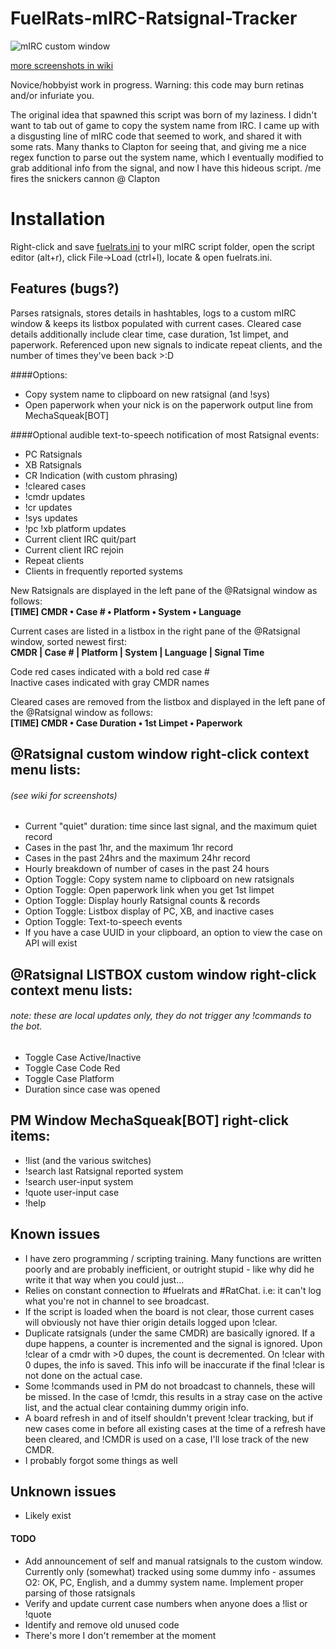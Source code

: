 # FuelRats-mIRC-Ratsignal-Tracker
![mIRC custom window](http://i.imgur.com/CIdh8cE.png)

[more screenshots in wiki](https://github.com/MDB4/mIRC-Ratsignal-Tracker/wiki)

Novice/hobbyist work in progress. Warning: this code may burn retinas and/or infuriate you.

The original idea that spawned this script was born of my laziness. I didn't want to tab out of game to copy the system name from IRC. I came up with a disgusting line of mIRC code that seemed to work, and shared it with some rats.
Many thanks to Clapton for seeing that, and giving me a nice regex function to parse out the system name, which I eventually modified to grab additional info from the signal, and now I have this hideous script. /me fires the snickers cannon @ Clapton

# Installation
Right-click and save [fuelrats.ini](https://raw.githubusercontent.com/MDB4/mIRC-Ratsignal-Tracker/master/fuelrats.ini) to your mIRC script folder, open the script editor (alt+r), click File->Load (ctrl+l), locate & open fuelrats.ini.

## Features (bugs?)
Parses ratsignals, stores details in hashtables, logs to a custom mIRC window & keeps its listbox populated with current cases. Cleared case details additionally include clear time, case duration, 1st limpet, and paperwork. Referenced upon new signals to indicate repeat clients, and the number of times they've been back >:D

####Options:
- Copy system name to clipboard on new ratsignal (and !sys)
- Open paperwork when your nick is on the paperwork output line from MechaSqueak[BOT]

####Optional audible text-to-speech notification of most Ratsignal events:
- PC Ratsignals
- XB Ratsignals
- CR Indication (with custom phrasing)
- !cleared cases
- !cmdr updates
- !cr updates
- !sys updates
- !pc !xb platform updates
- Current client IRC quit/part
- Current client IRC rejoin
- Repeat clients
- Clients in frequently reported systems

New Ratsignals are displayed in the left pane of the @Ratsignal window as follows:   
 **[TIME] CMDR • Case # • Platform • System • Language**

Current cases are listed in a listbox in the right pane of the @Ratsignal window, sorted newest first:     
 **CMDR | Case # | Platform | System | Language | Signal Time**

Code red cases indicated with a bold red case #    
Inactive cases indicated with gray CMDR names    

Cleared cases are removed from the listbox and displayed in the left pane of the @Ratsignal window as follows:   
 **[TIME] CMDR • Case Duration • 1st Limpet • Paperwork**

## @Ratsignal custom window right-click context menu lists:
###### (see wiki for screenshots)
- Current "quiet" duration: time since last signal, and the maximum quiet record
- Cases in the past 1hr, and the maximum 1hr record
- Cases in the past 24hrs and the maximum 24hr record
- Hourly breakdown of number of cases in the past 24 hours
- Option Toggle: Copy system name to clipboard on new ratsignals
- Option Toggle: Open paperwork link when you get 1st limpet
- Option Toggle: Display hourly Ratsignal counts & records
- Option Toggle: Listbox display of PC, XB, and inactive cases
- Option Toggle: Text-to-speech events
- If you have a case UUID in your clipboard, an option to view the case on API will exist

## @Ratsignal LISTBOX custom window right-click context menu lists:
###### note: these are local updates only, they do not trigger any !commands to the bot.
- Toggle Case Active/Inactive
- Toggle Case Code Red
- Toggle Case Platform
- Duration since case was opened

## PM Window MechaSqueak[BOT] right-click items:
- !list (and the various switches)
- !search last Ratsignal reported system
- !search user-input system
- !quote user-input case
- !help

## Known issues
- I have zero programming / scripting training. Many functions are written poorly and are probably inefficient, or outright stupid - like why did he write it that way when you could just...
- Relies on constant connection to #fuelrats and #RatChat. i.e: it can't log what you're not in channel to see broadcast.
- If the script is loaded when the board is not clear, those current cases will obviously not have thier origin details logged upon !clear.
- Duplicate ratsignals (under the same CMDR) are basically ignored. If a dupe happens, a counter is incremented and the signal is ignored. Upon !clear of a cmdr with >0 dupes, the count is decremented. On !clear with 0 dupes, the info is saved. This info will be inaccurate if the final !clear is not done on the actual case.
- Some !commands used in PM do not broadcast to channels, these will be missed. In the case of !cmdr, this results in a stray case on the active list, and the actual clear containing dummy origin info.
- A board refresh in and of itself shouldn't prevent !clear tracking, but if new cases come in before all existing cases at the time of a refresh have been cleared, and !CMDR is used on a case, I'll lose track of the new CMDR.
- I probably forgot some things as well

## Unknown issues
- Likely exist

#### TODO
- Add announcement of self and manual ratsignals to the custom window. Currently only (somewhat) tracked using some dummy info - assumes O2: OK, PC, English, and a dummy system name. Implement proper parsing of those ratsignals
- Verify and update current case numbers when anyone does a !list or !quote
- Identify and remove old unused code
- There's more I don't remember at the moment
